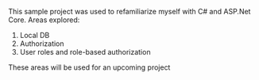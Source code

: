 This sample project was used to refamiliarize myself with C# and ASP.Net Core.
Areas explored:
1. Local DB
2. Authorization
3. User roles and role-based authorization

These areas will be used for an upcoming project
